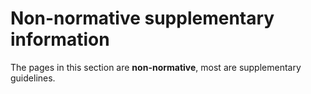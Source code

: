 <!--- Hugo front matter used to generate the website version of this page:
linkTitle: Non-normative
--->

# Non-normative supplementary information

The pages in this section are **non-normative**, most are supplementary
guidelines.
